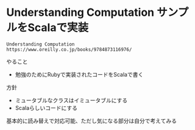 # Understanding Computation サンプルをScalaで実装

```
Understanding Computation
https://www.oreilly.co.jp/books/9784873116976/
```

やること  
- 勉強のためにRubyで実装されたコードをScalaで書く  

方針
- ミュータブルなクラスはイミュータブルにする
- Scalaらしいコードにする

基本的に読み替えで対応可能、ただし気になる部分は自分で考えてみる